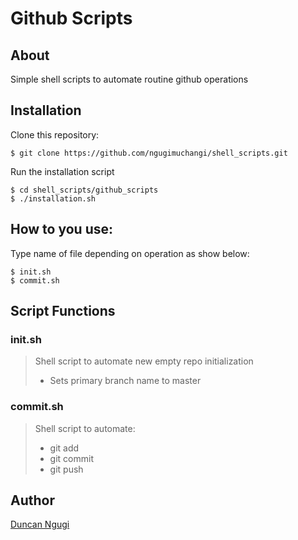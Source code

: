 # Github Scripts
## About
Simple shell scripts to automate routine github operations

## Installation
Clone this repository:

	$ git clone https://github.com/ngugimuchangi/shell_scripts.git

Run the installation script

	$ cd shell_scripts/github_scripts
	$ ./installation.sh

## How to you use:
Type name of file depending on operation as show below:

	$ init.sh
	$ commit.sh

## Script Functions
### init.sh
> Shell script to automate new empty repo initialization
> * Sets primary branch name to master

### commit.sh
> Shell script to automate:
> * git add
> * git commit 
> * git push

## Author
[Duncan Ngugi](https://github.com/ngugimuchangi)
